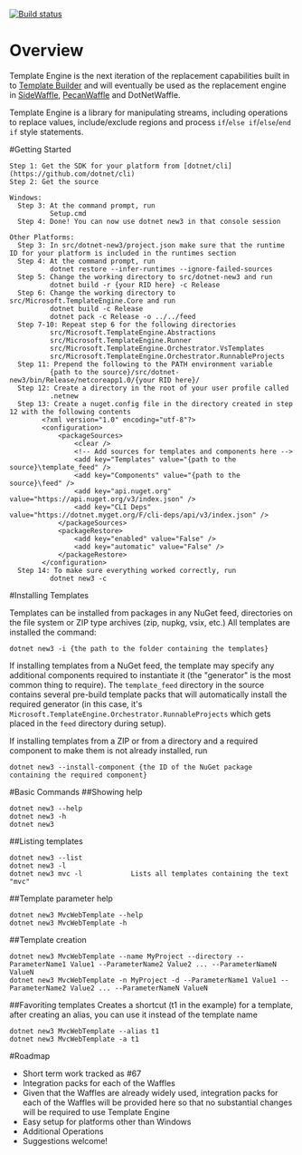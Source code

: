 [![Build status](https://ci.appveyor.com/api/projects/status/co28ei02qcpln54e/branch/master?svg=true)](https://ci.appveyor.com/project/sayedihashimi/mutant-chicken/branch/master)

# Overview
Template Engine is the next iteration of the replacement capabilities built in to [Template Builder](https://github.com/ligershark/template-builder) and will eventually be used as the replacement engine in [SideWaffle](https://github.com/ligershark/side-waffle), [PecanWaffle](https://github.com/ligershark/pecan-waffle) and DotNetWaffle.

Template Engine is a library for manipulating streams, including operations to replace values, include/exclude regions and process `if`/`else if`/`else`/`end if` style statements.

#Getting Started

    Step 1: Get the SDK for your platform from [dotnet/cli](https://github.com/dotnet/cli)
    Step 2: Get the source

    Windows:
      Step 3: At the command prompt, run 
              Setup.cmd
      Step 4: Done! You can now use dotnet new3 in that console session

    Other Platforms:
      Step 3: In src/dotnet-new3/project.json make sure that the runtime ID for your platform is included in the runtimes section
      Step 4: At the command prompt, run
              dotnet restore --infer-runtimes --ignore-failed-sources
      Step 5: Change the working directory to src/dotnet-new3 and run
              dotnet build -r {your RID here} -c Release
      Step 6: Change the working directory to src/Microsoft.TemplateEngine.Core and run
              dotnet build -c Release
              dotnet pack -c Release -o ../../feed
      Step 7-10: Repeat step 6 for the following directories
              src/Microsoft.TemplateEngine.Abstractions
              src/Microsoft.TemplateEngine.Runner
              src/Microsoft.TemplateEngine.Orchestrator.VsTemplates
              src/Microsoft.TemplateEngine.Orchestrator.RunnableProjects
      Step 11: Prepend the following to the PATH environment variable
              {path to the source}/src/dotnet-new3/bin/Release/netcoreapp1.0/{your RID here}/
      Step 12: Create a directory in the root of your user profile called
              .netnew
      Step 13: Create a nuget.config file in the directory created in step 12 with the following contents
            <?xml version="1.0" encoding="utf-8"?>
            <configuration>
                <packageSources>
                    <clear />
                    <!-- Add sources for templates and components here -->
                    <add key="Templates" value="{path to the source}\template_feed" />
                    <add key="Components" value="{path to the source}\feed" />
                    <add key="api.nuget.org" value="https://api.nuget.org/v3/index.json" />
                    <add key="CLI Deps" value="https://dotnet.myget.org/F/cli-deps/api/v3/index.json" />
                </packageSources>
                <packageRestore>
                    <add key="enabled" value="False" />
                    <add key="automatic" value="False" />
                </packageRestore>
            </configuration>
      Step 14: To make sure everything worked correctly, run
              dotnet new3 -c

#Installing Templates

Templates can be installed from packages in any NuGet feed, directories on the file system or ZIP type archives (zip, nupkg, vsix, etc.)
All templates are installed the command:

    dotnet new3 -i {the path to the folder containing the templates}

If installing templates from a NuGet feed, the template may specify any additional components required to instantiate it (the "generator" is the most common thing to require). The `template_feed` directory in the source contains several pre-build template packs that will automatically install the required generator (in this case, it's `Microsoft.TemplateEngine.Orchestrator.RunnableProjects` which gets placed in the `feed` directory during setup).

If installing templates from a ZIP or from a directory and a required component to make them is not already installed, run

    dotnet new3 --install-component {the ID of the NuGet package containing the required component}

#Basic Commands
##Showing help

    dotnet new3 --help
    dotnet new3 -h
    dotnet new3

##Listing templates

    dotnet new3 --list
    dotnet new3 -l
    dotnet new3 mvc -l            Lists all templates containing the text "mvc"

##Template parameter help

    dotnet new3 MvcWebTemplate --help
    dotnet new3 MvcWebTemplate -h

##Template creation

    dotnet new3 MvcWebTemplate --name MyProject --directory --ParameterName1 Value1 --ParameterName2 Value2 ... --ParameterNameN ValueN
    dotnet new3 MvcWebTemplate -n MyProject -d --ParameterName1 Value1 --ParameterName2 Value2 ... --ParameterNameN ValueN

##Favoriting templates
Creates a shortcut (t1 in the example) for a template, after creating an alias, you can use it instead of the template name

    dotnet new3 MvcWebTemplate --alias t1
    dotnet new3 MvcWebTemplate -a t1

#Roadmap
* Short term work tracked as #67
* Integration packs for each of the Waffles
 * Given that the Waffles are already widely used, integration packs for each of the Waffles will be provided here so that no substantial changes will be required to use Template Engine
* Easy setup for platforms other than Windows
* Additional Operations
 * Suggestions welcome!
